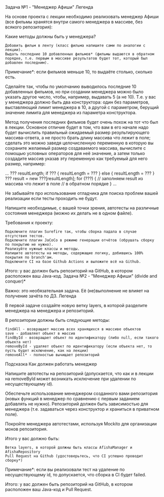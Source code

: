 Задача №1 - "Менеджер Афиши"
Легенда

На основе проекта с лекции необходимо реализовать менеджер Афиши (все фильмы хранятся внутри самого менеджера в массиве, без всякого репозитория):

Какие методы должны быть у менеджера?

    Добавить фильм в ленту (класс фильма напишите сами по аналогии с лекции).
    Выдать последние 10 добавленных фильмов* (фильмы выдаются в обратном порядке, т.е. первым в массиве результатов будет тот, который был добавлен последним).

Примечание*: если фильмов меньше 10, то выдаёте столько, сколько есть.

Сделайте так, чтобы по умолчанию выводилось последние 10 добавленных фильмов, но при создании менеджера можно было указать другое число, чтобы, например, выдавать 5 (а не 10). Т.е. у вас у менеджера должно быть два конструктора: один без параметров, выставляющий лимит менеджера в 10, а другой с параметром, берущий значение лимита для менеджера из параметра конструктора.

Метод получения последних фильмов будет очень похож на тот что был в лекции. Основное отличие будет в том, что вам в его начале надо будет вычислить правильный ожидаемый размер результирующего массива-ответа, а не просто брать длину массива что лежит в поле; сделать это можно заведя целочисленную переменную в которую вы сохраните желаемый размер создаваемого массива, вычислите с помощью условных операторов для неё значение, а затем только создадите массив указав эту переменную как требуемый для него размер, например:

...
??? resultLength;
if ??? {
resultLength = ???
} else {
resultLength = ???
}
??? result = new ???[resultLength];
for (???) {
// заполняем result из массива что лежит в поле
// в обратном порядке
}
...

Не забывайте про использование отладчика для поиска проблем вашей реализации если тесты проходить не будут.

Напишите необходимые, с вашей точки зрения, автотесты на различные состояния менеджера (можно их делать не в одном файле).

Требования к проекту:

    Подключите плагин Surefire так, чтобы сборка падала в случае отсутствия тестов.
    Подключите плагин JaCoCo в режиме генерации отчётов (обрушать сборку по покрытию не нужно).
    Реализуйте нужные классы и методы.
    Напишите автотесты на методы, содержащие логику, добившись 100% покрытия по branch'ам.
    Подключите CI на базе Github Actions и выложите всё на Github.

Итого: у вас должен быть репозиторий на GitHub, в котором расположен ваш Java-код.
Задача №2 - "Менеджер Афиши" (divide and conquer)*

Важно: это необязательная задача. Её (не)выполнение не влияет на получение зачёта по ДЗ.
Легенда

В первой задаче создайте новую ветку layers, в которой разделите менеджера на менеджера и репозиторий.

В репозитории должны быть следующие методы:

    findAll - возвращает массив всех хранящихся в массиве объектов
    save - добавляет объект в массив
    findById - возвращает объект по идентификатору (либо null, если такого объекта нет)
    removeById - удаляет объект по идентификатору (если объекта нет, то пусть будет исключение, как на лекции)
    removeAll* - полностью вычищает репозиторий

Подсказка
Как должен работать менеджер

Напишите автотесты на репозиторий (допускается, что как и в лекции на removeById может возникать исключение при удалении по несуществующему id).

Обеспечьте использование менеджером созданного вами репозитория (новых функций в менеджер по сравнению с первым заданием добавлять не нужно). Репозиторий должен быть зависимостью для менеджера (т.е. задаваться через конструктор и храниться в приватном поле).

Покройте менеджера автотестами, используя Mockito для организации моков репозитория.

Итого у вас должно быть:

    Ветка layers, в которой должны быть классы AfishaManager и AfishaRepository
    Pull Request на Github (удостоверьтесь, что CI успешно проводит сборку*)

Примечание*: если вы реализовали тест на удаление по несуществующему id, то допускается, что сборка в CI будет failed.

Итого: у вас должен быть репозиторий на GitHub, в котором расположен ваш Java-код и Pull Request.